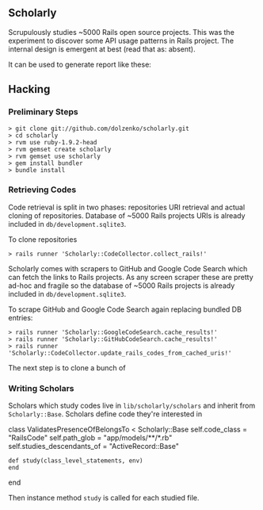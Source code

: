 ## Scholarly

Scrupulously studies ~5000 Rails open source projects. This was the experiment
to discover some API usage patterns in Rails project. The internal design is
emergent at best (read that as: absent).

It can be used to generate report like these:

## Hacking

### Preliminary Steps

    > git clone git://github.com/dolzenko/scholarly.git
    > cd scholarly
    > rvm use ruby-1.9.2-head
    > rvm gemset create scholarly
    > rvm gemset use scholarly
    > gem install bundler
    > bundle install

### Retrieving Codes

Code retrieval is split in two phases: repositories URI retrieval and actual
cloning of repositories. Database of ~5000 Rails projects URIs is already
included in `db/development.sqlite3`.

To clone repositories

    > rails runner 'Scholarly::CodeCollector.collect_rails!'



Scholarly comes with scrapers to GitHub and Google Code Search which can fetch
the links to Rails projects. As any screen scraper these are pretty ad-hoc and
fragile so the database of ~5000 Rails projects is already included in
`db/development.sqlite3`.

To scrape GitHub and Google Code Search again replacing bundled DB entries:

    > rails runner 'Scholarly::GoogleCodeSearch.cache_results!'
    > rails runner 'Scholarly::GitHubCodeSearch.cache_results!'
    > rails runner 'Scholarly::CodeCollector.update_rails_codes_from_cached_uris!'


The next step is to clone a bunch of

### Writing Scholars

Scholars which study codes live in `lib/scholarly/scholars` and inherit from
`Scholarly::Base`. Scholars define code they're interested in

  class ValidatesPresenceOfBelongsTo < Scholarly::Base
    self.code_class = "RailsCode"
    self.path_glob = "app/models/**/*.rb"
    self.studies_descendants_of = "ActiveRecord::Base"

    def study(class_level_statements, env)
    end
  end

Then instance method `study` is called for each studied file.